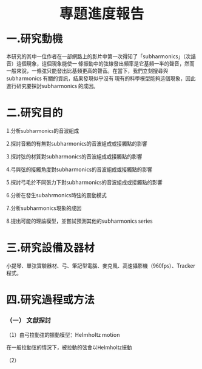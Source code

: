 <!DOCTYPE html>
<html>
  <head>
    <style>
    head{
      font-size: 48px;
    }  
  </style>
    <meta http-equiv="content-type" content="text/html; charset=UTF-8">
    <title></title>
  </head>
  <body>
    <p style="margin-top: 0.17in; margin-bottom: 0.08in; line-height: 100%; page-break-after: avoid"
      align="center"> <span style="font-family: Noto Sans CJK TC;"><font style="font-size: 28pt"
          size="6"><span lang="zh-CN"><b>專題進度報告</b></span></font></span></p>
    <span style="font-family: Noto Sans CJK TC;"> </span>
    <h1 class="western"><span style="font-family: Noto Sans CJK TC;"><span lang="zh-CN">一</span>.<span
          lang="zh-CN">研究動機</span></span></h1>
    <span style="font-family: Noto Sans CJK TC;"> </span>
    <p><span style="font-family: Noto Sans CJK TC;"><font style="font-size: 10pt"
          size="2"><span lang="zh-CN">本研究的其中一位作者在一部網路上的影片中第一次得知了「</span></font>subharmonics<font
          style="font-size: 10pt" size="2"><span lang="zh-CN">」（次諧音）這個現象，這個現象能使一
            條振動中的弦線發出頻率是它基頻一半的聲音，然而一般來說，一條弦只能發出比基頻更高的聲音。在當下，我們立刻搜尋與</span></font>subharmonics
        <font style="font-size: 10pt" size="2"><span lang="zh-CN">有關的資訊，結果發現似乎沒有
            現有的科學模型能夠這個現象，因此進行研究要探討</span></font>subharmonics <font style="font-size: 10pt"
          size="2"><span lang="zh-CN">的成因。</span></font></span></p>
    <span style="font-family: Noto Sans CJK TC;"> </span>
    <h1 class="western"><span style="font-family: Noto Sans CJK TC;"><span lang="zh-CN">二</span>.<span
          lang="zh-CN">研究目的</span></span></h1>
    <span style="font-family: Noto Sans CJK TC;"> </span>
    <p><span style="font-family: Noto Sans CJK TC;">1.<font style="font-size: 10pt"
          size="2"><span lang="zh-CN">分析</span></font><font size="2">subharmonics</font><font
          style="font-size: 10pt" size="2"><span lang="zh-CN">的音波組成</span></font></span></p>
    <span style="font-family: Noto Sans CJK TC;"> </span>
    <p><span style="font-family: Noto Sans CJK TC;">2.<font style="font-size: 10pt"
          size="2"><span lang="zh-CN">探討音箱的有無對</span></font>subharmonics<font style="font-size: 10pt"
          size="2"><span lang="zh-CN">的音波組成或接觸點的影響</span></font></span></p>
    <span style="font-family: Noto Sans CJK TC;"> </span>
    <p><span style="font-family: Noto Sans CJK TC;">3.<font style="font-size: 10pt"
          size="2"><span lang="zh-CN">探討弦的材質對</span></font>subharmonics<font style="font-size: 10pt"
          size="2"><span lang="zh-CN">的音波組成或接觸點的影響</span></font></span></p>
    <span style="font-family: Noto Sans CJK TC;"> </span>
    <p><span style="font-family: Noto Sans CJK TC;">4.<font style="font-size: 10pt"
          size="2"><span lang="zh-CN">弓與弦的接觸角度對</span></font>subharmonics<font style="font-size: 10pt"
          size="2"><span lang="zh-CN">的音波組成或接觸點的影響</span></font></span></p>
    <span style="font-family: Noto Sans CJK TC;"> </span>
    <p><span style="font-family: Noto Sans CJK TC;">5.<font style="font-size: 10pt"
          size="2"><span lang="zh-CN">探討弓毛於不同張力下對</span></font>subharmonics<font
          style="font-size: 10pt" size="2"><span lang="zh-CN">的音波組成或接觸點的影響</span></font></span></p>
    <span style="font-family: Noto Sans CJK TC;"> </span>
    <p><span style="font-family: Noto Sans CJK TC;">6.<font style="font-size: 10pt"
          size="2"><span lang="zh-CN">分析在發生</span></font>subahrmonics<font style="font-size: 10pt"
          size="2"><span lang="zh-CN">時弦的震動模式</span></font></span></p>
    <span style="font-family: Noto Sans CJK TC;"> </span>
    <p><span style="font-family: Noto Sans CJK TC;">7.<font style="font-size: 10pt"
          size="2"><span lang="zh-CN">分析</span></font>subharmonics<font style="font-size: 10pt"
          size="2"><span lang="zh-CN">現象的成因</span></font></span></p>
    <span style="font-family: Noto Sans CJK TC;"> </span>
    <p><span style="font-family: Noto Sans CJK TC;">8.<font style="font-size: 10pt"
          size="2"><span lang="zh-CN">提出可能的理論模型，並嘗試預測其他的</span></font>subharmonics
        series</span></p>
    <span style="font-family: Noto Sans CJK TC;"> </span>
    <h1 class="western"><span style="font-family: Noto Sans CJK TC;"><span lang="zh-CN">三</span>.<span
          lang="zh-CN">研究設備及器材</span></span></h1>
    <span style="font-family: Noto Sans CJK TC;"> </span>
    <p><span style="font-family: Noto Sans CJK TC;"><font style="font-size: 10pt"
          size="2"><span lang="zh-CN">小提琴、單弦實驗器材、弓、筆記型電腦、麥克風、高速攝影機（</span></font>960fps<font
          style="font-size: 10pt" size="2"><span lang="zh-CN">）、</span></font>Tracker<font
          style="font-size: 10pt" size="2"><span lang="zh-CN">程式。</span></font></span></p>
    <span style="font-family: Noto Sans CJK TC;"> </span>
    <h1 class="western"><span style="font-family: Noto Sans CJK TC;"><span lang="zh-CN">四</span>.<span
          lang="zh-CN">研究過程或方法</span></span></h1>
    <span style="font-family: Noto Sans CJK TC;"> </span>
    <h3 class="western"><span style="font-family: Noto Sans CJK TC;"><span lang="zh-CN">（一）
          文獻探討</span></span></h3>
    <span style="font-family: Noto Sans CJK TC;"> </span>
    <p><span style="font-family: Noto Sans CJK TC;"><font style="font-size: 10pt"
          size="2"><span lang="zh-CN">（</span></font>1<font style="font-size: 10pt"
          size="2"><span lang="zh-CN">）由弓拉動弦的振動模型：</span></font>Helmholtz motion</span></p>
    <span style="font-family: Noto Sans CJK TC;"> </span>
    <p><span style="font-family: Noto Sans CJK TC;"><font style="font-size: 10pt"
          size="2"><span lang="zh-CN">在一般拉動弦的情況下，被拉動的弦會以</span></font><font style="font-size: 10pt"
          size="2"><span lang="zh-CN">Helmholtz振動</span></font></span></p>
    <span style="font-family: Noto Sans CJK TC;"> </span>
    <p style="margin-top: 0.04in; margin-bottom: 0.1in"><span style="font-family: Noto Sans CJK TC;"><font
          style="font-size: 10pt" size="2"><span lang="zh-CN">（</span></font>2<font
          style="font-size: 10pt" size="2"><span lang="zh-CN">）</span></font></span></p>
    <span style="font-family: Noto Sans CJK TC;"> </span>
    <p><br>
      <br>
    </p>
    <p><br>
      <br>
    </p>
    <p></p>
    
  </body>
</html>
